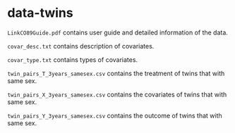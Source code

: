 
# data-twins

`LinkCO89Guide.pdf` contains user guide and detailed information of the data.

`covar_desc.txt` contains description of covariates.

`covar_type.txt` contains types of covariates.

`twin_pairs_T_3years_samesex.csv` contains the treatment of twins that with same sex.

`twin_pairs_X_3years_samesex.csv` contains the covariates of twins that with same sex.

`twin_pairs_Y_3years_samesex.csv` contains the outcome of twins that with same sex.
